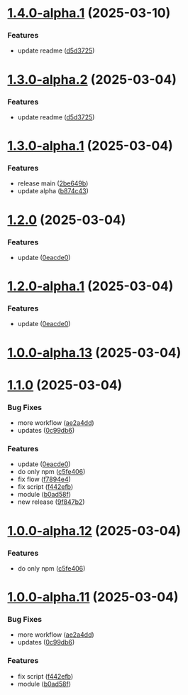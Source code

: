 # [1.4.0-alpha.1](https://github.com/niledatabase/nile-mcp-server/compare/v1.3.0...v1.4.0-alpha.1) (2025-03-10)


### Features

* update readme ([d5d3725](https://github.com/niledatabase/nile-mcp-server/commit/d5d3725c5deaa09819416e2f5ec38471da3e9d48))

# [1.3.0-alpha.2](https://github.com/niledatabase/nile-mcp-server/compare/v1.3.0-alpha.1...v1.3.0-alpha.2) (2025-03-04)

### Features

* update readme ([d5d3725](https://github.com/niledatabase/nile-mcp-server/commit/d5d3725c5deaa09819416e2f5ec38471da3e9d48))

# [1.3.0-alpha.1](https://github.com/niledatabase/nile-mcp-server/compare/v1.2.0...v1.3.0-alpha.1) (2025-03-04)


### Features

* release main ([2be649b](https://github.com/niledatabase/nile-mcp-server/commit/2be649b584212b0d47d65f837def47dc3a474e6e))
* update alpha ([b874c43](https://github.com/niledatabase/nile-mcp-server/commit/b874c43725f5cc13d306d59254f5ad24a1aca5e4))

# [1.2.0](https://github.com/niledatabase/nile-mcp-server/compare/v1.1.0...v1.2.0) (2025-03-04)

### Features

* update ([0eacde0](https://github.com/niledatabase/nile-mcp-server/commit/0eacde0fa5e280ba0dc49cf67f07c7afe3a11345))
# [1.2.0-alpha.1](https://github.com/niledatabase/nile-mcp-server/compare/v1.1.0...v1.2.0-alpha.1) (2025-03-04)


### Features

* update ([0eacde0](https://github.com/niledatabase/nile-mcp-server/commit/0eacde0fa5e280ba0dc49cf67f07c7afe3a11345))

# [1.0.0-alpha.13](https://github.com/niledatabase/nile-mcp-server/compare/v1.0.0-alpha.12...v1.0.0-alpha.13) (2025-03-04)
# [1.1.0](https://github.com/niledatabase/nile-mcp-server/compare/v1.0.0...v1.1.0) (2025-03-04)


### Bug Fixes

* more workflow ([ae2a4dd](https://github.com/niledatabase/nile-mcp-server/commit/ae2a4dd5e6e85d1870165f284a7bfde3132275be))
* updates ([0c99db6](https://github.com/niledatabase/nile-mcp-server/commit/0c99db6f616edd584647d5b226b6d5647ae0990d))

### Features

* update ([0eacde0](https://github.com/niledatabase/nile-mcp-server/commit/0eacde0fa5e280ba0dc49cf67f07c7afe3a11345))
* do only npm ([c5fe406](https://github.com/niledatabase/nile-mcp-server/commit/c5fe406c684d8034637c04bf4626cd8df543570c))
* fix flow ([f7894e4](https://github.com/niledatabase/nile-mcp-server/commit/f7894e4aa44db28455230b91b5806e2766ad330e))
* fix script ([f442efb](https://github.com/niledatabase/nile-mcp-server/commit/f442efb77c646f6e408e80a57f1ab787eed3d815))
* module ([b0ad58f](https://github.com/niledatabase/nile-mcp-server/commit/b0ad58f218706a3fcb4de0d6c851e70017b2bfa7))
* new release ([9f847b2](https://github.com/niledatabase/nile-mcp-server/commit/9f847b25ff0c3680ecbe81a96c49cd7974b7a184))

# [1.0.0-alpha.12](https://github.com/niledatabase/nile-mcp-server/compare/v1.0.0-alpha.11...v1.0.0-alpha.12) (2025-03-04)


### Features

* do only npm ([c5fe406](https://github.com/niledatabase/nile-mcp-server/commit/c5fe406c684d8034637c04bf4626cd8df543570c))

# [1.0.0-alpha.11](https://github.com/niledatabase/nile-mcp-server/compare/v1.0.0-alpha.10...v1.0.0-alpha.11) (2025-03-04)


### Bug Fixes

* more workflow ([ae2a4dd](https://github.com/niledatabase/nile-mcp-server/commit/ae2a4dd5e6e85d1870165f284a7bfde3132275be))
* updates ([0c99db6](https://github.com/niledatabase/nile-mcp-server/commit/0c99db6f616edd584647d5b226b6d5647ae0990d))


### Features

* fix script ([f442efb](https://github.com/niledatabase/nile-mcp-server/commit/f442efb77c646f6e408e80a57f1ab787eed3d815))
* module ([b0ad58f](https://github.com/niledatabase/nile-mcp-server/commit/b0ad58f218706a3fcb4de0d6c851e70017b2bfa7))
